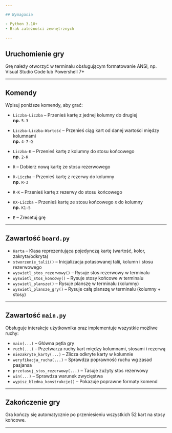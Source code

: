 ```yaml
---

## Wymagania

- Python 3.10+
- Brak zależności zewnętrznych

---
```


## Uruchomienie gry

Grę należy otworzyć w terminalu obsługującym formatowanie ANSI, np. Visual Studio Code lub Powershell 7+

---

## Komendy

Wpisuj poniższe komendy, aby grać:

- `Liczba-Liczba` – Przenieś kartę z jednej kolumny do drugiej  
  **np.** `5-3`

- `Liczba-Liczba-Wartość` – Przenieś ciąg kart od danej wartości między kolumnami  
  **np.** `4-7-Q`

- `Liczba-K` – Przenieś kartę z kolumny do stosu końcowego  
  **np.** `2-K`

- `R` – Dobierz nową kartę ze stosu rezerwowego

- `R-Liczba` – Przenieś kartę z rezerwy do kolumny  
  **np.** `R-3`

- `R-K` – Przenieś kartę z rezerwy do stosu końcowego

- `KX-Liczba` – Przenieś kartę ze stosu końcowego `X` do kolumny  
  **np.** `K1-5`

- `E` – Zresetuj grę
  
---

## Zawartość `board.py`

- `Karta` – Klasa reprezentująca pojedynczą kartę (wartość, kolor, zakryta/odkryta)
- `stworzenie_talii()` – Inicjalizacja potasowanej talii, kolumn i stosu rezerwowego
- `wyswietl_stos_rezerwowy()` – Rysuje stos rezerwowy w terminalu
- `wyswietl_stos_koncowy()` – Rysuje stosy końcowe w terminalu
- `wyswietl_plansze()` – Rysuje planszę w terminalu (kolumny)
- `wyswietl_plansze_gry()` – Rysuje całą planszę w terminalu (kolumny + stosy)

---

## Zawartość `main.py`

Obsługuje interakcje użytkownika oraz implementuje wszystkie możliwe ruchy:

- `main(...)` – Główna pętla gry
- `ruch(...)` – Przetwarza ruchy kart między kolumnami, stosami i rezerwą
- `niezakryte_karty(...)` – Zlicza odkryte karty w kolumnie
- `weryfikacja_ruchu(...)` – Sprawdza poprawność ruchu wg zasad pasjansa
- `przetasuj_stos_rezerwowy(...)` – Tasuje zużyty stos rezerwowy
- `win(...)` – Sprawdza warunek zwycięstwa
- `wypisz_bledna_konstrukcje()` – Pokazuje poprawne formaty komend

---

## Zakończenie gry

Gra kończy się automatycznie po przeniesieniu wszystkich 52 kart na stosy końcowe.

---


